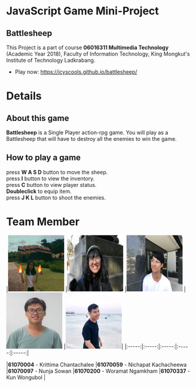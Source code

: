 # JavaScript Game Mini-Project
## Battlesheep
This Project is a part of course __06016311 Multimedia Technology__ (Academic Year 2018), Faculty of Information Technology, King Mongkut's Institute of Technology Ladkrabang.
   * Play now: https://icyscools.github.io/battlesheep/

# Details
## About this game
__Battlesheep__ is a Single Player action-rpg game. You will play as a Battlesheep that will have to destroy all the enemies to win the game.
## How to play a game
press __W A S D__ button to move the sheep.<br />
press __I__ button to view the inventory.<br />
press __C__ button to view player status.<br />
__Doubleclick__ to equip item.<br />
press __J K L__ button to shoot the enemies.

# Team Member
|<img src="mb/syn.jpg" width="150px" height="150px">
|<img src="mb/pang.jpg" width="150px" height="150px">
|<img src="mb/sow.jpg" width="150px" height="150px">
|<img src="mb/icys.jpg" width="150px" height="150px">
|<img src="mb/kun.jpg" width="150px" height="150px">|
|:-----:|:-----:|:-----:|:-----:|:-----:|

|__61070004__ - Krittima Chantachalee
|__61070059__ - Nichapat Kachacheewa
|__61070097__ - Nunja Sowan
|__61070200__ - Woramat Ngamkham
|__61070337__ - Kun Wongubol
|